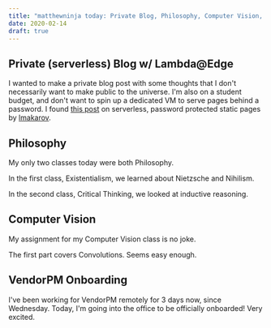 ```yaml
---
title: "matthewninja today: Private Blog, Philosophy, Computer Vision, & VendorPM Onboarding"
date: 2020-02-14
draft: true
---
```


## Private (serverless) Blog w/ Lambda@Edge
I wanted to make a private blog post with some thoughts that I don't necessarily want to make public to the universe. I'm also on a student budget, and don't want to spin up a dedicated VM to serve pages behind a password. I found [this post](https://hackernoon.com/serverless-password-protecting-a-static-website-in-an-aws-s3-bucket-bfaaa01b8666) on serverless, password protected static pages by [lmakarov](https://github.com/lmakarov).

## Philosophy
My only two classes today were both Philosophy.

In the first class, Existentialism, we learned about Nietzsche and Nihilism.

In the second class, Critical Thinking, we looked at inductive reasoning.

## Computer Vision
My assignment for my Computer Vision class is no joke. 

The first part covers Convolutions. Seems easy enough.

## VendorPM Onboarding
I've been working for VendorPM remotely for 3 days now, since Wednesday. Today, I'm going into the office to be officially onboarded! Very excited.